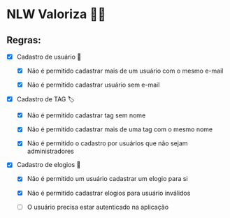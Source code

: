 # NLW Valoriza 🧑‍🚀


## Regras:

- [x] Cadastro de usuário 🧔

    - [x] Não é permitido cadastrar mais de um usuário com o mesmo e-mail

    - [x] Não é permitido cadastrar usuário sem e-mail
  

- [x] Cadastro de TAG 🏷️

    - [x] Não é permitido cadastrar tag sem nome

    - [x] Não é permitido cadastrar mais de uma tag com o mesmo nome

    - [x] Não é permitido o cadastro por usuários que não sejam administradores

- [x] Cadastro de elogios 💬

    - [x] Não é permitido um usuário cadastrar um elogio para si

    - [x] Não é permitido cadastrar elogios para usuário inválidos

    - [ ] O usuário precisa estar autenticado na aplicação